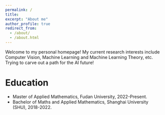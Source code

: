 ```yaml
---
permalink: /
title:
excerpt: "About me"
author_profile: true
redirect_from: 
  - /about/
  - /about.html
---
```


Welcome to my personal homepage! My current research interests include Computer Vision, Machine Learning and Machine Learning Theory, etc. \
Trying to carve out a path for the AI future!


# Education
- Master of Applied Mathematics, Fudan University, 2022-Present.
- Bachelor of Maths and Applied Mathematics, Shanghai University (SHU), 2018-2022.
